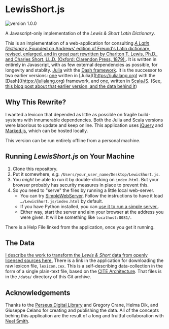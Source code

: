 # LewisShort.js

![version 1.0.0](https://img.shields.io/badge/LSJ.js-1.0.0-orange)

A Javascript-only implementation of the *Lewis & Short Latin Dictionary*.

This is an implementation of a web-application for consulting [*A Latin Dictionary.* Founded on Andrews’ edition of Freund's Latin dictionary, revised, enlarged, and in great part rewritten by Charlton T. Lewis, Ph.D., and Charles Short, LL.D. (Oxford: Clarendon Press, 1879).](https://en.wikipedia.org/wiki/A_Latin_Dictionary). It is written in entirely in Javascript, with as few external dependencies as possible, for longevity and stablity. [Julia](https://julialang.org) with the [Dash framework](https://dash.plotly.com/julia/introduction). It is the successor to two earlier versions: [one](https://github.com/Eumaeus/Lewis_and_Short.jl) written in [Julia]((https://julialang.org) with the [Dash]((https://julialang.org) framework, and [one](http://folio2.furman.edu/lewis-short/index.html), written in [ScalaJS](https://www.scala-js.org). (See, [this blog post about that earlier version, and the data behind it](https://eumaeus.github.io/2018/10/30/lsj.html))

## Why This Rewrite?

I wanted a lexicon that depended as little as possible on fragile build-systems with innumerable dependencies. Both the Julia and Scala versions were laborious to update and keep online. This application uses [jQuery](https://jquery.com) and [Marked.js](https://marked.js.org), which can be hosted locally.

This version can be run entirely offline from a personal machine.

## Running *LewisShort.js* on Your Machine

1. Clone this repository. 
1. Put it somewhere, *e.g.* `/Users/your_user_name/Desktop/LewisShort.js`.
1. You *might* be able to run it by double-clicking on `index.html`. But your browser probably has security measures in place to prevent this.
1. So you need to "serve" the files by running a little local web-server.
	- You can try [SimpleWebServer](https://simplewebserver.org). Follow the instructions to have it load `…/LewisShort.js/index.html` by default.
	- If you have Python installed, you can [use it to run a simple server.](https://pythonbasics.org/webserver/).
	- Either way, start the server and aim your browser at the address you were given. It will be something like `localhost:8081/`.

There is a Help File linked from the application, once you get it running.

## The Data

[I describe the work to transform the *Lewis & Short* data from openly licensed sources here.](https://eumaeus.github.io/2018/10/30/lsj.html) There is a link in the application for downloading the raw lexicon file, `lexicon.cex`. This is a self-describing data-collection in the form of a single plain-text file, based on the [CITE Architecture](https://github.com/cite-architecture). That files is in the `/data/` directory of this Git archive.

## Acknowledgements

Thanks to the [Perseus Digital Library](http://www.perseus.tufts.edu/hopper/) and Gregory Crane, Helma Dik, and Giuseppe Celano for creating and publishing the data. All of the concepts behing this application are the result of a long and fruitful collaboration with [Neel Smith](http://neelsmith.github.io).